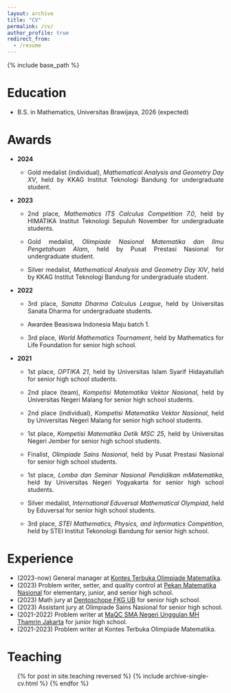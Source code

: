 ```yaml
---
layout: archive
title: "CV"
permalink: /cv/
author_profile: true
redirect_from:
  - /resume
---
```


{% include base_path %}

Education
======
* B.S. in Mathematics, Universitas Brawijaya, 2026 (expected)

Awards
======
* <b>2024</b>
    * <p align="justify"> Gold medalist (individual), <i>Mathematical Analysis and Geometry Day XV</i>, held by KKAG Institut Teknologi Bandung for undergraduate student. </p>
    
* <b>2023</b>
    * <p align="justify"> 2nd place, <i>Mathematics ITS Calculus Competition 7.0</i>, held by HIMATIKA Institut Teknologi Sepuluh November for undergraduate students. </p>
    * <p align="justify"> Gold medalist, <i>Olimpiade Nasional Matematika dan Ilmu Pengetahuan Alam</i>, held by Pusat Prestasi Nasional for undergraduate student. </p>
    * <p align="justify"> Silver medalist, <i>Mathematical Analysis and Geometry Day XIV</i>, held by KKAG Institut Teknologi Bandung for undergraduate student. </p>
  
* <b>2022</b>
    *   <p align="justify"> 3rd place, <i>Sanata Dharma Calculus League</i>, held by Universitas Sanata Dharma for undergraduate students. </p> 
    * <p align="justify"> Awardee Beasiswa Indonesia Maju batch 1.
    *  <p align="justify"> 3rd place, <i>World Mathematics Tournament</i>, held by Mathematics for Life Foundation for senior high school. </p>

* <b>2021</b>
  * <p align="justify"> 1st place, <i>OPTIKA 21</i>, held by Universitas Islam Syarif Hidayatullah for senior high school students. </p>
  * <p align="justify"> 2nd place (team), <i>Kompetisi Matematika Vektor Nasional</i>, held by Universitas Negeri Malang for senior high school students. </p>
  * <p align="justify"> 2nd place (individual), <i>Kompetisi Matematika Vektor Nasional</i>, held by Universitas Negeri Malang for senior high school students. </p>
  * <p align="justify"> 1st place, <i>Kompetisi Matematika Detik MSC 25</i>, held by Universitas Negeri Jember for senior high school students. </p>
  * <p align="justify"> Finalist, <i>Olimpiade Sains Nasional</i>, held by Pusat Prestasi Nasional for senior high school students. </p>
  * <p align="justify"> 1st place, <i>Lomba dan Seminar Nasional Pendidikan mMatematika</i>, held by Universitas Negeri Yogyakarta for senior high school students. </p>
  * <p align="justify"> Silver medalist, <i>International Eduversal Mathematical Olympiad</i>, held by Eduversal for senior high school students. </p>
  * <p align="justify"> 3rd place, <i>STEI Mathematics, Physics, and Informatics Competition</i>, held by STEI Institut Tekonologi Bandung for senior high school. </p>

  
Experience
======
*  (2023-now) General manager at <a href = "https://ktom-tomi.or.id/"> Kontes Terbuka Olimpiade Matematika</a>.
*  (2023) Problem writer, setter, and quality control at <a href = "https://www.instagram.com/pemnasub2024/"> Pekan Matematika Nasional</a> for elementary, junior, and senior high school.
*  (2023) Math jury at <a href = "https://www.instagram.com/dentoschope.fkgub/">Dentoschope FKG UB</a> for senior high school.
* (2023) Assistant jury at Olimpiade Sains Nasional for senior high school.
* (2021-2022) Problem writer at <a href = "https://www.instagram.com/thamrinolymcup/"> MaQC SMA Negeri Unggulan MH Thamrin Jakarta</a> for junior high school.
* (2021-2023) Problem writer at Kontes Terbuka Olimpiade Matematika.

Teaching
======
  <ul>{% for post in site.teaching reversed %}
    {% include archive-single-cv.html %}
  {% endfor %}</ul>
<!---
Publications
======
  <ul>{% for post in site.publications reversed %}
    {% include archive-single-cv.html %}
  {% endfor %}</ul>
Talks
======
  <ul>{% for post in site.talks reversed %}
    {% include archive-single-talk-cv.html  %}
  {% endfor %}</ul>
Service and leadership
======
* Currently signed in to 43 different slack teams
--->
